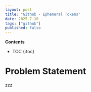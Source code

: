```yaml
---
layout: post
title: "Github - Ephemeral Tokens"
date: 2025-7-10
tags: ["github"]
published: false
---
```


**Contents**
* TOC
{:toc}

# Problem Statement

zzz
